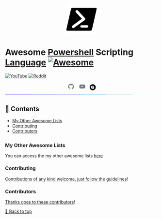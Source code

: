 <p align="center">
  <img width="20%" src="https://github.com/cybersecurity-dev/cybersecurity-dev/blob/main/assets/powershell_logo.svg" />
</p>

# Awesome [Powershell](https://en.wikipedia.org/wiki/PowerShell) Scripting [Language](https://en.wikipedia.org/wiki/Scripting_language) [![Awesome](https://awesome.re/badge.svg)](https://awesome.re)
[![YouTube](https://img.shields.io/badge/YouTube-%23FF0000.svg?style=for-the-badge&logo=YouTube&logoColor=white)](https://youtube.com/playlist?list=PL9V4Zu3RroiXaZk_Y8215qPHieeH639VA&si=6GLes4rvasdxRhSI) [![Reddit](https://img.shields.io/badge/Reddit-FF4500?style=for-the-badge&logo=reddit&logoColor=white)](https://www.reddit.com/r/PowerShell/)
<p align="center">
    <a href="https://github.com/cybersecurity-dev/"><img height="25" src="https://github.com/cybersecurity-dev/cybersecurity-dev/blob/main/assets/github.svg" alt="GitHub"></a>
    &nbsp;
    <a href="https://www.youtube.com/@CyberThreatDefence"><img height="25" src="https://github.com/cybersecurity-dev/cybersecurity-dev/blob/main/assets/youtube.svg" alt="YouTube"></a>
    &nbsp;
    <a href="https://cyberthreatdefence.com/my_awesome_lists"><img height="20" src="https://github.com/cybersecurity-dev/cybersecurity-dev/blob/main/assets/blog.svg" alt="My Awesome Lists"></a>
    <img src="https://github.com/cybersecurity-dev/cybersecurity-dev/blob/main/assets/bar.gif">
</p>

## 📖 Contents
- [My Other Awesome Lists](#my-other-awesome-lists)
- [Contributing](#contributing)
- [Contributors](#contributors)

##
### My Other Awesome Lists
You can access the my other awesome lists [here](https://cyberthreatdefence.com/my_awesome_lists)

### Contributing

[Contributions of any kind welcome, just follow the guidelines](contributing.md)!

### Contributors

[Thanks goes to these contributors](https://github.com/cybersecurity-dev/awesome-powershell-scripting-language/graphs/contributors)!

[🔼 Back to top](#awesome-powershell-scripting-language-)
